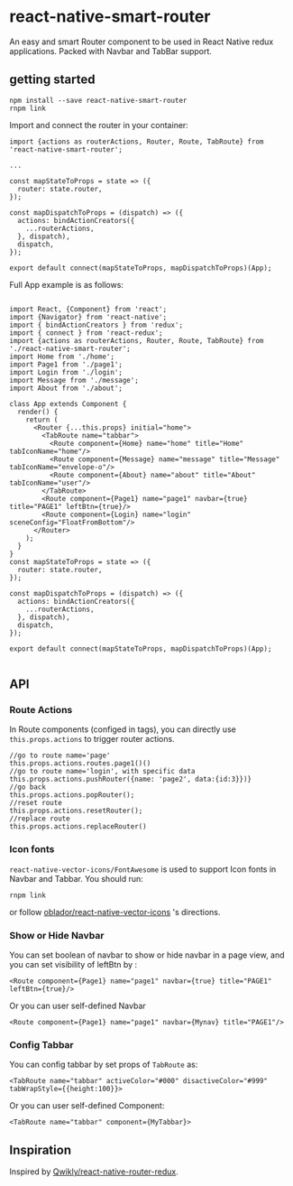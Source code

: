 # react-native-smart-router

An easy and smart Router component to be used in React Native redux applications.  Packed with Navbar and TabBar support. 


## getting started

```
npm install --save react-native-smart-router
rnpm link
```

Import and connect the router in your container:

```
import {actions as routerActions, Router, Route, TabRoute} from 'react-native-smart-router';

...

const mapStateToProps = state => ({
  router: state.router,
});

const mapDispatchToProps = (dispatch) => ({
  actions: bindActionCreators({
    ...routerActions,
  }, dispatch),
  dispatch,
});

export default connect(mapStateToProps, mapDispatchToProps)(App);

```

Full App example is as follows:

```

import React, {Component} from 'react';
import {Navigator} from 'react-native';
import { bindActionCreators } from 'redux';
import { connect } from 'react-redux';
import {actions as routerActions, Router, Route, TabRoute} from './react-native-smart-router';
import Home from './home';
import Page1 from './page1';
import Login from './login';
import Message from './message';
import About from './about';

class App extends Component {
  render() {      
    return (
      <Router {...this.props} initial="home">
        <TabRoute name="tabbar">
          <Route component={Home} name="home" title="Home" tabIconName="home"/>
          <Route component={Message} name="message" title="Message" tabIconName="envelope-o"/>
          <Route component={About} name="about" title="About" tabIconName="user"/>
        </TabRoute>
        <Route component={Page1} name="page1" navbar={true} title="PAGE1" leftBtn={true}/>
        <Route component={Login} name="login" sceneConfig="FloatFromBottom"/>
      </Router>
    );
  }
}
const mapStateToProps = state => ({
  router: state.router,
});

const mapDispatchToProps = (dispatch) => ({
  actions: bindActionCreators({
    ...routerActions,
  }, dispatch),
  dispatch,
});

export default connect(mapStateToProps, mapDispatchToProps)(App);


```

## API

### Route Actions
In Route components (configed in <Route> tags), you can directly use ```this.props.actions``` to trigger router actions.

```
//go to route name='page'
this.props.actions.routes.page1()()
//go to route name='login', with specific data
this.props.actions.pushRouter({name: 'page2', data:{id:3}})}
//go back 
this.props.actions.popRouter();
//reset route
this.props.actions.resetRouter();
//replace route
this.props.actions.replaceRouter()

```
### Icon fonts

```react-native-vector-icons/FontAwesome``` is used to support Icon fonts in Navbar and Tabbar. You should run:
```
rnpm link
```

or follow [oblador/react-native-vector-icons](https://github.com/oblador/react-native-vector-icons) 's directions.

### Show or Hide Navbar

You can set boolean of navbar to show or hide navbar in a page view, and you can set visibility of leftBtn by :

```
<Route component={Page1} name="page1" navbar={true} title="PAGE1" leftBtn={true}/>

```

Or you can user self-defined Navbar

```
<Route component={Page1} name="page1" navbar={Mynav} title="PAGE1"/>

```

### Config Tabbar
You can config tabbar by set props of ```TabRoute``` as:

```
<TabRoute name="tabbar" activeColor="#000" disactiveColor="#999" tabWrapStyle={{height:100}}>

```

Or you can user self-defined Component:

```
<TabRoute name="tabbar" component={MyTabbar}>

```

## Inspiration

Inspired by [Qwikly/react-native-router-redux](https://github.com/Qwikly/react-native-router-redux).
